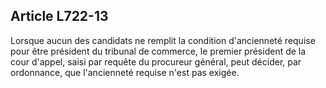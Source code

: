 Article L722-13
----
Lorsque aucun des candidats ne remplit la condition d'ancienneté requise pour
être président du tribunal de commerce, le premier président de la cour d'appel,
saisi par requête du procureur général, peut décider, par ordonnance, que
l'ancienneté requise n'est pas exigée.
